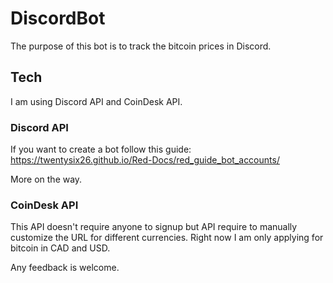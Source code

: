 # DiscordBot
The purpose of this bot is to track the bitcoin prices in Discord. 

## Tech
I am using Discord API and CoinDesk API.

### Discord API
If you want to create a bot follow this guide: https://twentysix26.github.io/Red-Docs/red_guide_bot_accounts/

More on the way.

### CoinDesk API
This API doesn't require anyone to signup but API require to manually customize the URL for different currencies. Right now I am only applying for bitcoin in CAD and USD.

Any feedback is welcome.
